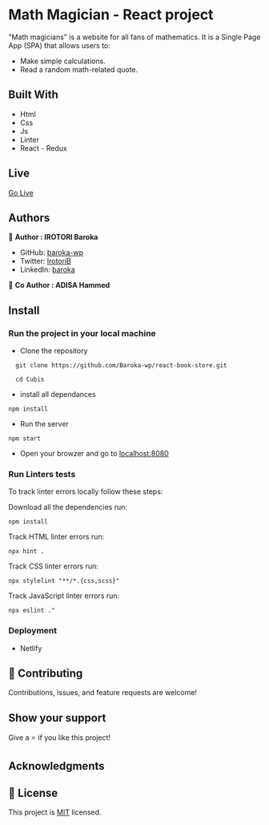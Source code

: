 # Math Magician - React project
"Math magicians" is a website for all fans of mathematics. It is a Single Page App (SPA) that allows users to:
- Make simple calculations.
- Read a random math-related quote.


## Built With

- Html
- Css
- Js
- Linter
- React - Redux

## Live

[Go Live](#)

## Authors

👤 **Author : IROTORI Baroka**

- GitHub: [baroka-wp](https://github.com/Baroka-wp)
- Twitter: [IrotoriB](https://twitter.com/IrotoriB)
- LinkedIn: [baroka](www.linkedin.com/in/baroka)

👥 **Co Author : ADISA Hammed**

## Install
### Run the project in your local machine

- Clone the repository
```
  git clone https://github.com/Baroka-wp/react-book-store.git

  cd Cubis
```
- install all dependances

```
npm install
```

- Run the server

```
npm start
```
- Open your browzer and go to [localhost:8080](http://localhost:8080/)


### Run Linters tests
To track linter errors locally follow these steps:  

Download all the dependencies run:
```
npm install
```
Track HTML linter errors run:
```
npx hint .
```
Track CSS linter errors run:
```
npx stylelint "**/*.{css,scss}"
```
Track JavaScript linter errors run:
```
npx eslint ."
```

### Deployment
- Netlify 

## 🤝 Contributing

Contributions, issues, and feature requests are welcome!

## Show your support

Give a ⭐️ if you like this project!

## Acknowledgments


## 📝 License

This project is [MIT](./MIT.md) licensed.
